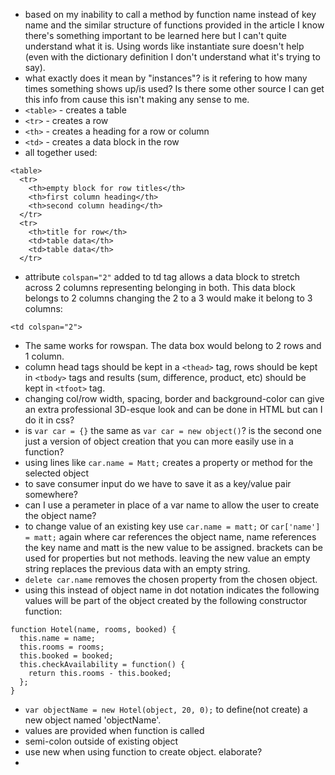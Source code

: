 - based on my inability to call a method by function name instead of key name and the similar structure of functions provided in the article I know there's something important to be learned here but I can't quite understand what it is. Using words like instantiate sure doesn't help (even with the dictionary definition I don't understand what it's trying to say).
- what exactly does it mean by "instances"? is it refering to how many times something shows up/is used? Is there some other source I can get this info from cause this isn't making any sense to me.
- `<table>` - creates a table
- `<tr>` - creates a row
- `<th>` - creates a heading for a row or column
- `<td>` - creates a data block in the row
- all together used:
```
<table>
  <tr>
    <th>empty block for row titles</th>
    <th>first column heading</th>
    <th>second column heading</th>
  </tr>
  <tr>
    <th>title for row</th>
    <td>table data</th>
    <td>table data</th>
  </tr>
```

- attribute `colspan="2"` added to td tag allows a data block to stretch across 2 columns representing belonging in both. This data block belongs to 2 columns changing the 2 to a 3 would make it belong to 3 columns:
```
<td colspan="2">
```

- The same works for rowspan. The data box would belong to 2 rows and 1 column.
- column head tags should be kept in a `<thead>` tag, rows should be kept in `<tbody>` tags and results (sum, difference, product, etc) should be kept in `<tfoot>` tag.
- changing col/row width, spacing, border and background-color can give an extra professional 3D-esque look and can be done in HTML but can I do it in css?
- is `var car = {}` the same as `var car = new object()`? is the second one just a version of object creation that you can more easily use in a function?
- using lines like `car.name = Matt;` creates a property or method for the selected object
- to save consumer input do we have to save it as a key/value pair somewhere?
- can I use a perameter in place of a var name to allow the user to create the object name?
- to change value of an existing key use `car.name = matt;` or `car['name'] = matt;` again where car references the object name, name references the key name and matt is the new value to be assigned. brackets can be used for properties but not methods. leaving the new value an empty string replaces the previous data with an empty string.
- `delete car.name` removes the chosen property from the chosen object.
- using this instead of object name in dot notation indicates the following values will be part of the object created by the following constructor function:
```
function Hotel(name, rooms, booked) {
  this.name = name;
  this.rooms = rooms;
  this.booked = booked;
  this.checkAvailability = function() {
    return this.rooms - this.booked;
  };
}
```

- `var objectName = new Hotel(object, 20, 0);` to define(not create) a new object named 'objectName'.
- values are provided when function is called
- semi-colon outside of existing object
- use new when using function to create object. elaborate?
- 